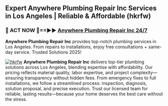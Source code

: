 ## Expert Anywhere Plumbing Repair Inc Services in Los Angeles | Reliable & Affordable (hkrfw)  

<h3>🚿 ACT NOW 🌟==►► <a href="https://tinyurl.com/2ne6vx2x" rel="nofollow">Anywhere Plumbing Repair Inc 24/7</a></h3>

**Anywhere Plumbing Repair Inc** provides top-notch plumbing services in Los Angeles. From repairs to installations, enjoy free consultations + same-day service. Trusted Solutions 2025!

[![hkrfw](https://i.imgur.com/4PFF4AK.jpeg)](https://tinyurl.com/2ne6vx2x)
**Anywhere Plumbing Repair Inc** delivers top-tier plumbing solutions across Los Angeles, blending expertise with affordability. Our pricing reflects material quality, labor expertise, and project complexity—ensuring transparency without hidden fees. From emergency fixes to full installations, we follow a streamlined process: inspection, diagnosis, solution proposal, and precise execution. Trust our licensed team for reliable, lasting results—because your home deserves the best care without the stress.